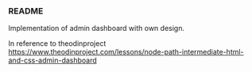 ### README
Implementation of admin dashboard with own design.

In reference to theodinproject https://www.theodinproject.com/lessons/node-path-intermediate-html-and-css-admin-dashboard